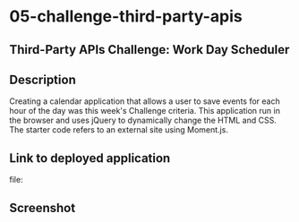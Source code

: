 # 05-challenge-third-party-apis
## Third-Party APIs Challenge: Work Day Scheduler
## Description
Creating a calendar application that allows a user to save events for each hour of the day was this week's Challenge criteria. This application run in the browser and uses jQuery to dynamically change the HTML and CSS. The starter code refers to an external site using Moment.js.
## Link to deployed application
file:
## Screenshot
